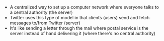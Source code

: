 - A centralized way to set up a computer network where everyone talks to a central authority (the server)
- Twitter uses this type of model in that clients (users) send and fetch messages to/from Twitter (server)
- It's like sending a letter through the mail where postal service is the server instead of hand delivering it (where there's no central authority)